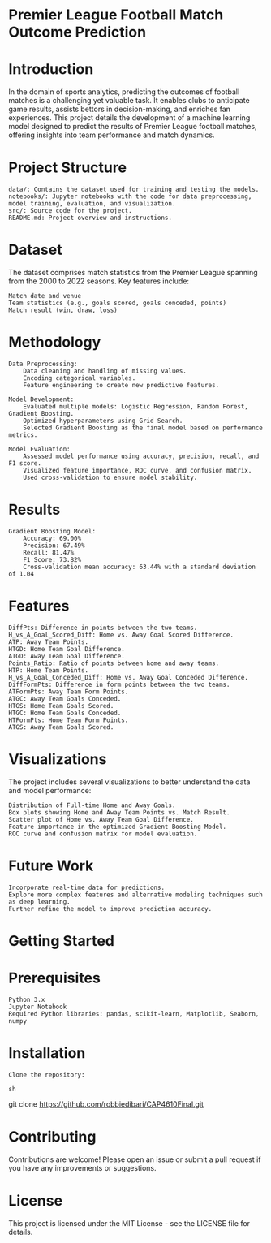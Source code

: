 # Premier League Football Match Outcome Prediction

# Introduction

In the domain of sports analytics, predicting the outcomes of football matches is a challenging yet valuable task. It enables clubs to anticipate game results, assists bettors in decision-making, and enriches fan experiences. This project details the development of a machine learning model designed to predict the results of Premier League football matches, offering insights into team performance and match dynamics.

# Project Structure

    data/: Contains the dataset used for training and testing the models.
    notebooks/: Jupyter notebooks with the code for data preprocessing, model training, evaluation, and visualization.
    src/: Source code for the project.
    README.md: Project overview and instructions.

# Dataset

The dataset comprises match statistics from the Premier League spanning from the 2000 to 2022 seasons. Key features include:

    Match date and venue
    Team statistics (e.g., goals scored, goals conceded, points)
    Match result (win, draw, loss)

# Methodology

    Data Preprocessing:
        Data cleaning and handling of missing values.
        Encoding categorical variables.
        Feature engineering to create new predictive features.

    Model Development:
        Evaluated multiple models: Logistic Regression, Random Forest, Gradient Boosting.
        Optimized hyperparameters using Grid Search.
        Selected Gradient Boosting as the final model based on performance metrics.

    Model Evaluation:
        Assessed model performance using accuracy, precision, recall, and F1 score.
        Visualized feature importance, ROC curve, and confusion matrix.
        Used cross-validation to ensure model stability.

# Results

    Gradient Boosting Model:
        Accuracy: 69.00%
        Precision: 67.49%
        Recall: 81.47%
        F1 Score: 73.82%
        Cross-validation mean accuracy: 63.44% with a standard deviation of 1.04

# Features

    DiffPts: Difference in points between the two teams.
    H_vs_A_Goal_Scored_Diff: Home vs. Away Goal Scored Difference.
    ATP: Away Team Points.
    HTGD: Home Team Goal Difference.
    ATGD: Away Team Goal Difference.
    Points_Ratio: Ratio of points between home and away teams.
    HTP: Home Team Points.
    H_vs_A_Goal_Conceded_Diff: Home vs. Away Goal Conceded Difference.
    DiffFormPts: Difference in form points between the two teams.
    ATFormPts: Away Team Form Points.
    ATGC: Away Team Goals Conceded.
    HTGS: Home Team Goals Scored.
    HTGC: Home Team Goals Conceded.
    HTFormPts: Home Team Form Points.
    ATGS: Away Team Goals Scored.

# Visualizations

The project includes several visualizations to better understand the data and model performance:

    Distribution of Full-time Home and Away Goals.
    Box plots showing Home and Away Team Points vs. Match Result.
    Scatter plot of Home vs. Away Team Goal Difference.
    Feature importance in the optimized Gradient Boosting Model.
    ROC curve and confusion matrix for model evaluation.

# Future Work

    Incorporate real-time data for predictions.
    Explore more complex features and alternative modeling techniques such as deep learning.
    Further refine the model to improve prediction accuracy.

# Getting Started
# Prerequisites

    Python 3.x
    Jupyter Notebook
    Required Python libraries: pandas, scikit-learn, Matplotlib, Seaborn, numpy

# Installation

    Clone the repository:

    sh

git clone https://github.com/robbiedibari/CAP4610Final.git



# Contributing

Contributions are welcome! Please open an issue or submit a pull request if you have any improvements or suggestions.

# License

This project is licensed under the MIT License - see the LICENSE file for details.
